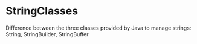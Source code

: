 # StringClasses
Difference between the three classes provided by Java to manage strings: String, StringBuilder, StringBuffer
